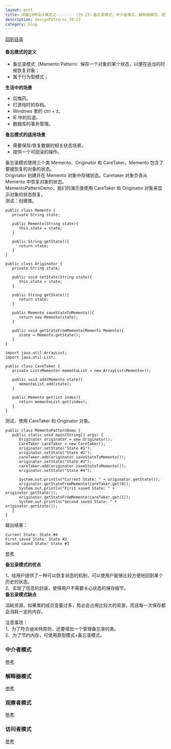 ```yaml
---
layout: post
title: 详解23种设计模式之--------（19-23）备忘录模式、中介者模式、解释器模式、观察者模式、访问者模式
description: designPatterns_19-23
category: blog
---
```


[回到目录](#directory)

#### 备忘模式的定义
* 备忘录模式（Memento Pattern）保存一个对象的某个状态，以便在适当的时候恢复对象；
* 属于行为型模式；

**生活中的场景**
* 后悔药。
* 打游戏时的存档。
* Windows 里的 ctri + z。
* IE 中的后退。
* 数据库的事务管理。

**备忘模式的适用场景**
* 需要保存/恢复数据的相关状态场景。  
* 提供一个可回滚的操作。
 
 
备忘录模式使用三个类 Memento、Originator 和 CareTaker。Memento 包含了要被恢复的对象的状态。  
Originator 创建并在 Memento 对象中存储状态。Caretaker 对象负责从 Memento 中恢复对象的状态。  
MementoPatternDemo，我们的演示类使用 CareTaker 和 Originator 对象来显示对象的状态恢复。  
测试：创建类。
```
public class Memento {
   private String state;
 
   public Memento(String state){
      this.state = state;
   }
 
   public String getState(){
      return state;
   }  
}
```
```
public class Originator {
   private String state;
 
   public void setState(String state){
      this.state = state;
   }
 
   public String getState(){
      return state;
   }
 
   public Memento saveStateToMemento(){
      return new Memento(state);
   }
 
   public void getStateFromMemento(Memento Memento){
      state = Memento.getState();
   }
}
```
```
import java.util.ArrayList;
import java.util.List;
 
public class CareTaker {
   private List<Memento> mementoList = new ArrayList<Memento>();
 
   public void add(Memento state){
      mementoList.add(state);
   }
 
   public Memento get(int index){
      return mementoList.get(index);
   }
}
```
测试，使用 CareTaker 和 Originator 对象。
```
public class MementoPatternDemo {
   public static void main(String[] args) {
      Originator originator = new Originator();
      CareTaker careTaker = new CareTaker();
      originator.setState("State #1");
      originator.setState("State #2");
      careTaker.add(originator.saveStateToMemento());
      originator.setState("State #3");
      careTaker.add(originator.saveStateToMemento());
      originator.setState("State #4");
 
      System.out.println("Current State: " + originator.getState());    
      originator.getStateFromMemento(careTaker.get(0));
      System.out.println("First saved State: " + originator.getState());
      originator.getStateFromMemento(careTaker.get(1));
      System.out.println("Second saved State: " + originator.getState());
   }
}
```

输出结果：
```
Current State: State #4
First saved State: State #2
Second saved State: State #3
```
[参考](https://www.runoob.com/design-pattern/memento-pattern.html)

**备忘录模式的优点**

1、给用户提供了一种可以恢复状态的机制，可以使用户能够比较方便地回到某个历史的状态。  
2、实现了信息的封装，使得用户不需要关心状态的保存细节。  
**备忘录模式缺点**

消耗资源。如果类的成员变量过多，势必会占用比较大的资源，而且每一次保存都会消耗一定的内存。 

注意事项：  
1、为了符合迪米特原则，还要增加一个管理备忘录的类。  
2、为了节约内存，可使用原型模式+备忘录模式。

### 中介者模式
[参考](https://www.runoob.com/design-pattern/mediator-pattern.html)
### 解释器模式
[参考](https://www.runoob.com/design-pattern/interpreter-pattern.html)
### 观察者模式
[参考](https://www.runoob.com/design-pattern/observer-pattern.html)
### 访问者模式
[参考](https://www.runoob.com/design-pattern/visitor-pattern.html)
